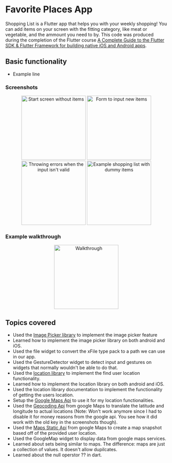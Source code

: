 # Favorite Places App

Shopping List is a Flutter app that helps you with your weekly shopping! You can add items on your screen with the fitting category, like meat or vegetable, and the ammount you need to by. This code was produced during the completion of the Flutter course [A Complete Guide to the Flutter SDK & Flutter Framework for building native iOS and Android apps](https://www.udemy.com/course/learn-flutter-dart-to-build-ios-android-apps/learn/lecture/37130436#overview).

## Basic functionality
- Example line

### Screenshots 
<div align="center">
  <img src="empty_list.png" alt="Start screen without items" width="200"/>
  <img src="adding_item.png" alt="Form to input new items" width="200"/>
  <img src="invalid_input.png" alt="Throwing errors when the input isn't valid" width="200"/>
  <img src="filled_list.png" alt="Example shopping list with dummy items" width="200"/>
</div>

### Example walkthrough
<div align="center">
  <img src="walkthrough.gif" alt="Walkthrough" width="200"/>
</div>

## Topics covered 

- Used the [Image Picker library](https://pub.dev/packages/image_picker) to implement the image picker feature
- Learned how to implement the image picker library on both android and iOS.
- Used the file widget to convert the xFile type pack to a path we can use in our app.
- Used the GestureDetector widget to detect input and gestures on widgets that normally wouldn't be able to do that.
- Used the [location library](https://pub.dev/packages/location) to implement the find user location functionality.
- Learned how to implement the location library on both android and iOS.
- Used the location library documentation to implement the functionality of getting the users location.
- Setup the [Google Maps Api](https://console.cloud.google.com/google/maps-apis/discover) to use it for my location functionalities.
- Used the [Geocoding Api](https://developers.google.com/maps/documentation/geocoding/requests-reverse-geocoding#reverse-example) from google Maps to translate the latitude and longitude to actual locations (Note: Won't work anymore since I had to disable it for money reasons from the google api. You see how it did work with the old key in the screenshots though).
- Used the [Maps Static Api](https://developers.google.com/maps/documentation/maps-static/overview) from google Maps to create a map snapshot based off of the provided user location.
- Used the GoogleMap widget to display data from google maps services.
- Learned about sets being similar to maps. The difference: maps are just a collection of values. It doesn't allow dupilcates.
- Learned about the null operstor ?? in dart.